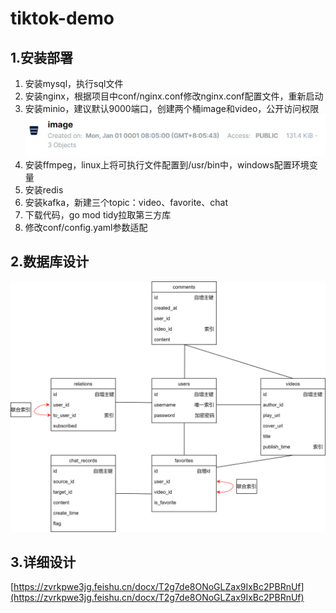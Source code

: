 # tiktok-demo
## 1.安装部署
1. 安装mysql，执行sql文件
2. 安装nginx，根据项目中conf/nginx.conf修改nginx.conf配置文件，重新启动
3. 安装minio，建议默认9000端口，创建两个桶image和video，公开访问权限
![img.png](_images/minio.png)
4. 安装ffmpeg，linux上将可执行文件配置到/usr/bin中，windows配置环境变量
5. 安装redis
6. 安装kafka，新建三个topic：video、favorite、chat
7. 下载代码，go mod tidy拉取第三方库
8. 修改conf/config.yaml参数适配

## 2.数据库设计
![img.png](_images/数据库表设计.png)

## 3.详细设计
[https://zvrkpwe3jg.feishu.cn/docx/T2g7de8ONoGLZax9IxBc2PBRnUf](https://zvrkpwe3jg.feishu.cn/docx/T2g7de8ONoGLZax9IxBc2PBRnUf)
